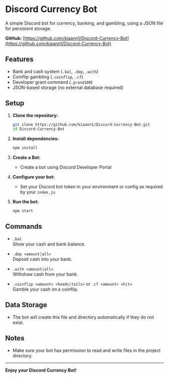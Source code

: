 # Discord Currency Bot

A simple Discord bot for currency, banking, and gambling, using a JSON file for persistent storage.

**GitHub:** [https://github.com/kiaann1/Discord-Currency-Bot](https://github.com/kiaann1/Discord-Currency-Bot)

## Features

- Bank and cash system (`.bal`, `.dep`, `.with`)
- Coinflip gambling (`.coinflip`, `.cf`)
- Developer grant command (`.grand100`)
- JSON-based storage (no external database required)

## Setup

1. **Clone the repository:**
   ```sh
   git clone https://github.com/kiaann1/Discord-Currency-Bot.git
   cd Discord-Currency-Bot
   ```

2. **Install dependencies:**
   ```sh
   npm install
   ```

3. **Create a Bot:**
   - Create a bot using Discord Developer Portal
   
4. **Configure your bot:**
   - Set your Discord bot token in your environment or config as required by your `index.js`.

5. **Run the bot:**
   ```sh
   npm start
   ```

## Commands

- `.bal`  
  Show your cash and bank balance.

- `.dep <amount|all>`  
  Deposit cash into your bank.

- `.with <amount|all>`  
  Withdraw cash from your bank.

- `.coinflip <amount> <heads|tails>` or `.cf <amount> <h|t>`  
  Gamble your cash on a coinflip.


## Data Storage

- The bot will create this file and directory automatically if they do not exist.

## Notes

- Make sure your bot has permission to read and write files in the project directory.

---

**Enjoy your Discord Currency Bot!**
